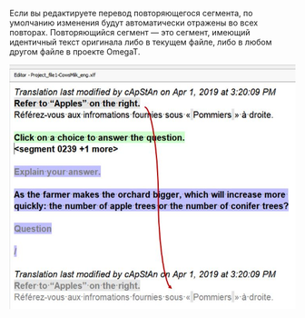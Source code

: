 Если вы редактируете перевод повторяющегося сегмента, по умолчанию изменения будут автоматически отражены во всех повторах. Повторяющийся сегмент — это сегмент, имеющий идентичный текст оригинала либо в текущем файле, либо в любом другом файле в проекте OmegaT.

![](../_img/17_autopropagation.jpg)

